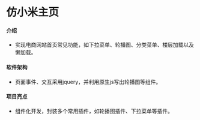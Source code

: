 仿小米主页
===========
#### 介绍
- 实现电商网站首页常见功能，如下拉菜单、轮播图、分类菜单、楼层加载以及懒加载。
#### 软件架构
- 页面事件、交互采用jquery，并利用原生js写出轮播图等组件。

#### 项目亮点
- 组件化开发，封装多个常用插件，如轮播图插件、下拉菜单等插件。

